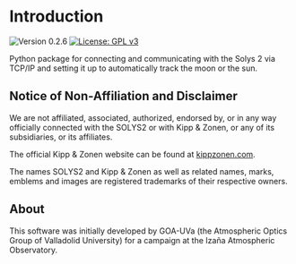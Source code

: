 # Introduction

![Version 0.2.6](https://img.shields.io/badge/version-0.2.6-informational)
[![License: GPL v3](https://img.shields.io/badge/License-GPLv3-blue.svg)](https://www.gnu.org/licenses/gpl-3.0)

Python package for connecting and communicating with the Solys 2 via TCP/IP
and setting it up to automatically track the moon or the sun.

## Notice of Non-Affiliation and Disclaimer

We are not affiliated, associated, authorized, endorsed by, or in any way officially
connected with the SOLYS2 or with Kipp & Zonen, or any of its subsidiaries, or its
affiliates.

The official Kipp & Zonen website can be found at [kippzonen.com](https://kippzonen.com).

The names SOLYS2 and Kipp & Zonen as well as related names, marks, emblems and images are
registered trademarks of their respective owners.

## About

This software was initially developed by GOA-UVa (the Atmospheric Optics Group of Valladolid
University) for a campaign at the Izaña Atmospheric Observatory.
